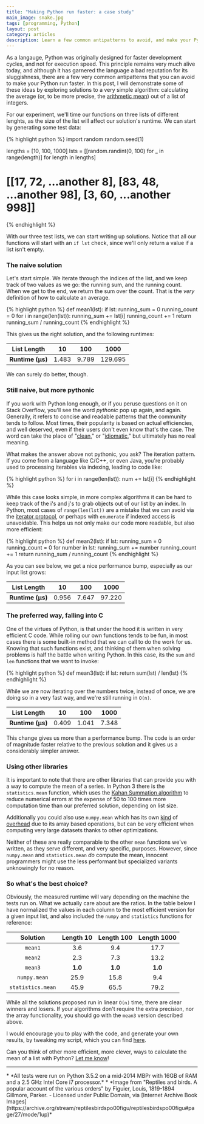 ```yaml
---
title: "Making Python run faster: a case study"
main_image: snake.jpg
tags: [programming, Python]
layout: post
category: articles
description: Learn a few common antipatterns to avoid, and make your Python run faster.
---
```


As a langauge, Python was originally designed for faster development cycles, and not for execution speed. This principle remains very much alive today, and although it has garnered the language a bad reputation for its sluggishness, there are a few very common antipatterns that you can avoid to make your Python run faster. In this post, I will demonstrate some of these ideas by exploring solutions to a very simple algorithm: calculating the average (or, to be more precise, the [arithmetic mean](https://en.wikipedia.org/wiki/Arithmetic_mean)) out of a list of integers.

For our experiment, we'll time our functions on three lists of different lenghts, as the size of the list will affect our solution's runtime. We can start by generating some test data:

{% highlight python %}
import random
random.seed(1)

lengths = [10, 100, 1000]
lsts = [[random.randint(0, 100) for _ in range(length)] for length in lengths]
# [[17, 72, ...another 8], [83, 48, ...another 98], [3, 60, ...another 998]]
{% endhighlight %}

With our three test lists, we can start writing up solutions. Notice that all our functions will start with an `if lst` check, since we'll only return a value if a list isn't empty.

### The naive solution
Let's start simple. We iterate through the indices of the list, and we keep track of two values as we go: the running sum, and the running count. When we get to the end, we return the sum over the count. That is the *very* definition of how to calculate an average.

{% highlight python %}
def mean1(lst):
    if lst:
        running_sum = 0
        running_count = 0
        for i in range(len(lst)):
            running_sum += lst[i]
            running_count += 1
        return running_sum / running_count
{% endhighlight %}

This gives us the right solution, and the following runtimes:

List Length | 10 | 100 | 1000
|:---:|:---:|:---:|:---:|
**Runtime (µs)** | 1.483 | 9.789 | 129.695

We can surely do better, though.

### Still naive, but more pythonic
If you work with Python long enough, or if you peruse questions on it on Stack Overflow, you'll see the word *pythonic* pop up again, and again. Generally, it refers to concise and readable patterns that the community tends to follow. Most times, their popularity is based on actual efficiencies, and well deserved, even if their users don't even know that's the case. The word can take the place of "[clean](http://nedbatchelder.com/blog/201011/pythonic.html)," or "[idiomatic](http://www.pixelmonkey.org/2010/11/03/pythonic-means-idiomatic-and-tasteful)," but ultimately has no real meaning.

What makes the answer above not pythonic, you ask? The iteration pattern. If you come from a language like C/C++, or even Java, you're probably used to processing iterables via indexing, leading to code like:

{% highlight python %}
for i in range(len(lst)):
    num += lst[i]
{% endhighlight %}

While this case looks simple, in more complex algorithms it can be hard to keep track of the i's and j's to grab objects out of our list by an index. In Python, most cases of `range(len(lst))` are a mistake that we can avoid via the [iterator protocol](https://docs.python.org/3/library/stdtypes.html#iterator-types), or perhaps with `enumerate` if indexed access is unavoidable. This helps us not only make our code more readable, but also more efficient:

{% highlight python %}
def mean2(lst):
    if lst:
        running_sum = 0
        running_count = 0
        for number in lst:
            running_sum += number
            running_count += 1
        return running_sum / running_count
{% endhighlight %}

As you can see below, we get a nice performance bump, especially as our input list grows:

List Length | 10 | 100 | 1000
|:---:|:---:|:---:|:---:|
**Runtime (µs)** | 0.956 | 7.647 | 97.220

### The preferred way, falling into C
One of the virtues of Python, is that under the hood it is written in very efficient C code. While rolling our own functions tends to be fun, in most cases there is some built-in method that we can call to do the work for us. Knowing that such functions exist, and thinking of them when solving problems is half the battle when writing Python. In this case, its the `sum` and `len` functions that we want to invoke:

{% highlight python %}
def mean3(lst):
    if lst:
        return sum(lst) / len(lst)
{% endhighlight %}

While we are now iterating over the numbers twice, instead of once, we are doing so in a very fast way, and we're still running in `O(n)`.

List Length | 10 | 100 | 1000
|:---:|:---:|:---:|:---:|
**Runtime (µs)** | 0.409 | 1.041 | 7.348

This change gives us more than a performance bump. The code is an order of magnitude faster relative to the previous solution and it gives us a considerably simpler answer.

### Using other libraries
It is important to note that there are other libraries that can provide you with a way to compute the mean of a series. In Python 3 there is the `statistics.mean` function, which uses the [Kahan Summation algorithm](https://en.wikipedia.org/wiki/Kahan_summation_algorithm) to reduce numerical errors at the expense of 50 to 100 times more computation time than our preferred solution, depending on list size.

Additionally you could also use `numpy.mean` which has its own [kind](https://github.com/numpy/numpy/blob/v1.11.0/numpy/core/fromnumeric.py#L2796-L2885) of [overhead](https://github.com/numpy/numpy/blob/v1.11.0/numpy/core/_methods.py#L53-L74) due to its array based operations, but can be very efficient when computing very large datasets thanks to other optimizations.

Neither of these are really comparable to the other `mean` functions we've written, as they serve different, and very specific, purposes. However, since `numpy.mean` and `statistics.mean` *do* compute the mean, innocent programmers might use the less performant but specialized variants unknowingly for no reason.

### So what's the best choice?
Obviously, the measured runtime will vary depending on the machine the tests run on. What we actually care about are the ratios. In the table below I have normalized the values in each column to the most efficient version for a given input list, and also included the `numpy` and `statistics` functions for reference:

Solution | Length 10 | Length 100 | Length 1000
|:---:|:---:|:---:|:---:|
`mean1` | 3.6 | 9.4 | 17.7
`mean2` | 2.3 | 7.3 | 13.2
`mean3` | **1.0** | **1.0** | **1.0**
`numpy.mean` | 25.9 | 15.8 | 9.4
`statistics.mean` | 45.9 | 65.5 | 79.2

While all the solutions proposed run in linear `O(n)` time, there are clear winners and losers. If your algorithms don't require the extra precision, nor the array functionality, you should go with the `mean3` version described above.

I would encourage you to play with the code, and generate your own results, by tweaking my script, which you can find [here](https://gist.github.com/avyfain/758b8a2e35d3a75a21253f2ff4fddb42).

Can you think of other more efficient, more clever, ways to calculate the mean of a list with Python? [Let me know](/contact)!

<hr>
* *All tests were run on Python 3.5.2 on a mid-2014 MBPr with 16GB of RAM and a 2.5 GHz Intel Core i7 processor.*
* *Image from "Reptiles and birds. A popular account of the various orders" by Figuier, Louis, 1819-1894 Gillmore, Parker. - Licensed under Public Domain, via [Internet Archive Book Images](https://archive.org/stream/reptilesbirdspo00figu/reptilesbirdspo00figu#page/27/mode/1up)*